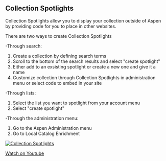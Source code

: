 ## Collection Spotlights

Collection Spotlights allow you to display your collection outside of Aspen by providing code for you to place in other websites.

There are two ways to create Collection Spotlights

-Through search:
1. Create a collection by defining search terms
2. Scroll to the bottom of the search results and select "create spotlight"
3. Either add to an exsisting spotlight or create a new one and give it a name
4. Customize collection through Collection Spotlights in administration menu or select code to embed in your site

-Through lists:
1. Select the list you want to spotlight from your account menu
2. Select "create spotlight"

-Through the administration menu:
1. Go to the Aspen Administration menu
2. Go to Local Catalog Enrichment

[![Collection Spotlights](/manual/images/Collection-Spotlight.jpg)](https://youtu.be/kJDcaCgC0xo)

[Watch on Youtube](https://youtu.be/kJDcaCgC0xo)

